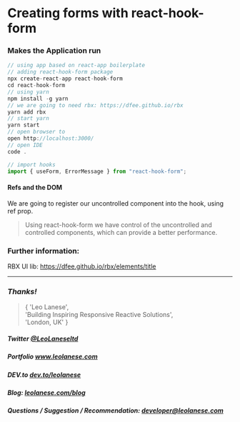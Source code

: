 # Creating forms with react-hook-form


### Makes the Application run
```javascript
// using app based on react-app boilerplate
// adding react-hook-form package
npx create-react-app react-hook-form
cd react-hook-form
// using yarn
npm install -g yarn
// we are going to need rbx: https://dfee.github.io/rbx
yarn add rbx
// start yarn
yarn start
// open browser to
open http://localhost:3000/
// open IDE
code .
```


```javascript
// import hooks
import { useForm, ErrorMessage } from "react-hook-form";
```


#### Refs and the DOM
We are going to register our uncontrolled component into the hook, using ref prop.

> Using react-hook-form we have control of the uncontrolled and controlled components, which can provide a better performance.


### Further information:
RBX UI lib: https://dfee.github.io/rbx/elements/title


---
### <i>Thanks!</i>

>  { 'Leo Lanese',<br>
     'Building Inspiring Responsive Reactive Solutions',<br>
     'London, UK' }<br>

##### Twitter <a href="https://twitter.com/LeoLaneseltd" target="_blank">@LeoLaneseltd</a>
##### Portfolio <a href="https://www.leolanese.com" target="_blank">www.leolanese.com</a>
##### DEV.to <a href="https://www.dev.to/leolanese" target="_blank">dev.to/leolanese</a>
##### Blog: <a href="https://www.leolanese.com/blog" target="_blank">leolanese.com/blog</a>
##### Questions / Suggestion / Recommendation: developer@leolanese.com

